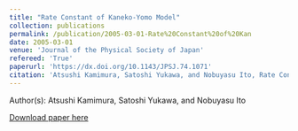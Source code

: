 ```yaml
---
title: "Rate Constant of Kaneko-Yomo Model"
collection: publications
permalink: /publication/2005-03-01-Rate%20Constant%20of%20Kan
date: 2005-03-01
venue: 'Journal of the Physical Society of Japan'
refereed: 'True'
paperurl: 'https://dx.doi.org/10.1143/JPSJ.74.1071'
citation: 'Atsushi Kamimura, Satoshi Yukawa, and Nobuyasu Ito, Rate Constant of Kaneko-Yomo Model, Journal of the Physical Society of Japan, <b>74</b>, 1071-1072, (2005)'
---
```


Author(s): Atsushi Kamimura, Satoshi Yukawa, and Nobuyasu Ito


<a href='https://dx.doi.org/10.1143/JPSJ.74.1071'>Download paper here</a>
